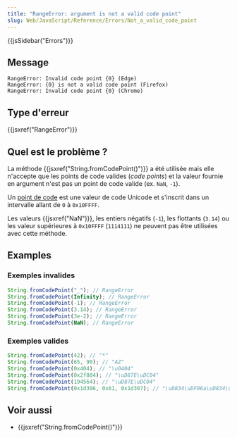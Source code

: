 ```yaml
---
title: "RangeError: argument is not a valid code point"
slug: Web/JavaScript/Reference/Errors/Not_a_valid_code_point
---
```


{{jsSidebar("Errors")}}

## Message

```
RangeError: Invalid code point {0} (Edge)
RangeError: {0} is not a valid code point (Firefox)
RangeError: Invalid code point {0} (Chrome)
```

## Type d'erreur

{{jsxref("RangeError")}}

## Quel est le problème ?

La méthode {{jsxref("String.fromCodePoint()")}} a été utilisée mais elle n'accepte que les points de code valides (_code points_) et la valeur fournie en argument n'est pas un point de code valide (ex. `NaN`, `-1`).

Un [point de code](https://fr.wikipedia.org/wiki/Point_de_code) est une valeur de code Unicode et s'inscrit dans un intervalle allant de `0` à `0x10FFFF`.

Les valeurs {{jsxref("NaN")}}, les entiers négatifs (`-1`), les flottants (`3.14`) ou les valeur supérieures à `0x10FFFF` (`1114111`) ne peuvent pas être utilisées avec cette méthode.

## Examples

### Exemples invalides

```js example-bad
String.fromCodePoint("_"); // RangeError
String.fromCodePoint(Infinity); // RangeError
String.fromCodePoint(-1); // RangeError
String.fromCodePoint(3.14); // RangeError
String.fromCodePoint(3e-2); // RangeError
String.fromCodePoint(NaN); // RangeError
```

### Exemples valides

```js example-good
String.fromCodePoint(42); // "*"
String.fromCodePoint(65, 90); // "AZ"
String.fromCodePoint(0x404); // "\u0404"
String.fromCodePoint(0x2f804); // "\uD87E\uDC04"
String.fromCodePoint(194564); // "\uD87E\uDC04"
String.fromCodePoint(0x1d306, 0x61, 0x1d307); // "\uD834\uDF06a\uD834\uDF07"
```

## Voir aussi

- {{jsxref("String.fromCodePoint()")}}

